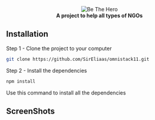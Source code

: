 <div align="center">
    <img src="https://i.imgur.com/HL25fWP.png" alt="Be The Hero">
    <br />
    <b>A project to help all types of NGOs</b>
</div>

## Installation
Step 1 - Clone the project to your computer
```sh
git clone https://github.com/SirEliaas/omnistack11.git
```

Step 2 - Install the dependencies
```sh
npm install
```
Use this command to install all the dependencies

## ScreenShots




